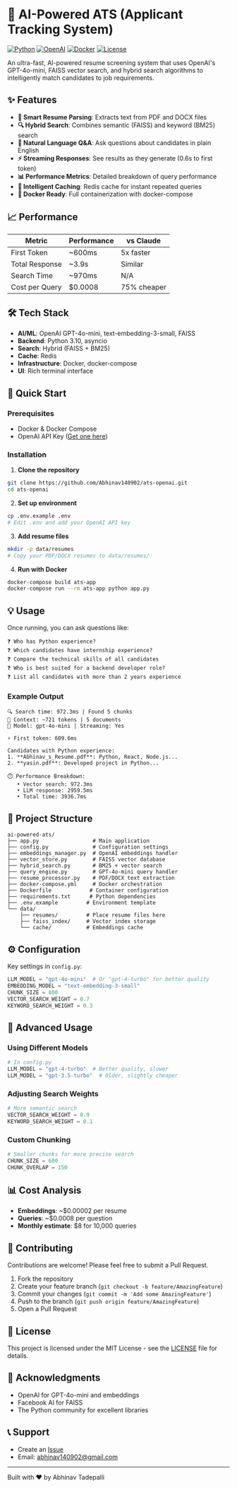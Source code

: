 # 🚀 AI-Powered ATS (Applicant Tracking System)

[![Python](https://img.shields.io/badge/Python-3.10+-blue.svg)](https://www.python.org/downloads/)
[![OpenAI](https://img.shields.io/badge/OpenAI-GPT--4o--mini-green.svg)](https://openai.com/)
[![Docker](https://img.shields.io/badge/Docker-Ready-blue.svg)](https://www.docker.com/)
[![License](https://img.shields.io/badge/License-MIT-yellow.svg)](LICENSE)

An ultra-fast, AI-powered resume screening system that uses OpenAI's GPT-4o-mini, FAISS vector search, and hybrid search algorithms to intelligently match candidates to job requirements.

## ✨ Features

- **🎯 Smart Resume Parsing**: Extracts text from PDF and DOCX files
- **🔍 Hybrid Search**: Combines semantic (FAISS) and keyword (BM25) search
- **💬 Natural Language Q&A**: Ask questions about candidates in plain English
- **⚡ Streaming Responses**: See results as they generate (0.6s to first token)
- **📊 Performance Metrics**: Detailed breakdown of query performance
- **💾 Intelligent Caching**: Redis cache for instant repeated queries
- **🐳 Docker Ready**: Full containerization with docker-compose

## 📈 Performance

| Metric | Performance | vs Claude |
|--------|------------|-----------|
| First Token | ~600ms | 5x faster |
| Total Response | ~3.9s | Similar |
| Search Time | ~970ms | N/A |
| Cost per Query | $0.0008 | 75% cheaper |

## 🛠️ Tech Stack

- **AI/ML**: OpenAI GPT-4o-mini, text-embedding-3-small, FAISS
- **Backend**: Python 3.10, asyncio
- **Search**: Hybrid (FAISS + BM25)
- **Cache**: Redis
- **Infrastructure**: Docker, docker-compose
- **UI**: Rich terminal interface

## 🚀 Quick Start

### Prerequisites

- Docker & Docker Compose
- OpenAI API Key ([Get one here](https://platform.openai.com/api-keys))

### Installation

1. **Clone the repository**
```bash
git clone https://github.com/Abhinav140902/ats-openai.git
cd ats-openai
```

2. **Set up environment**
```bash
cp .env.example .env
# Edit .env and add your OpenAI API key
```

3. **Add resume files**
```bash
mkdir -p data/resumes
# Copy your PDF/DOCX resumes to data/resumes/
```

4. **Run with Docker**
```bash
docker-compose build ats-app
docker-compose run --rm ats-app python app.py
```

## 💡 Usage

Once running, you can ask questions like:

```
❓ Who has Python experience?
❓ Which candidates have internship experience?
❓ Compare the technical skills of all candidates
❓ Who is best suited for a backend developer role?
❓ List all candidates with more than 2 years experience
```

### Example Output

```
🔍 Search time: 972.3ms | Found 5 chunks
📝 Context: ~721 tokens | 5 documents
🤖 Model: gpt-4o-mini | Streaming: Yes

⚡ First token: 609.6ms

Candidates with Python experience:
1. **Abhinav_s_Resume.pdf**: Python, React, Node.js...
2. **yasin.pdf**: Developed project in Python...

⏱️ Performance Breakdown:
   • Vector search: 972.3ms
   • LLM response: 2959.5ms
   • Total time: 3936.7ms
```

## 📁 Project Structure

```
ai-powered-ats/
├── app.py                 # Main application
├── config.py              # Configuration settings
├── embeddings_manager.py  # OpenAI embeddings handler
├── vector_store.py        # FAISS vector database
├── hybrid_search.py       # BM25 + vector search
├── query_engine.py        # GPT-4o-mini query handler
├── resume_processor.py    # PDF/DOCX text extraction
├── docker-compose.yml     # Docker orchestration
├── Dockerfile            # Container configuration
├── requirements.txt      # Python dependencies
├── .env.example         # Environment template
└── data/
    ├── resumes/         # Place resume files here
    ├── faiss_index/     # Vector index storage
    └── cache/           # Embeddings cache
```

## ⚙️ Configuration

Key settings in `config.py`:

```python
LLM_MODEL = "gpt-4o-mini"  # Or "gpt-4-turbo" for better quality
EMBEDDING_MODEL = "text-embedding-3-small"
CHUNK_SIZE = 800
VECTOR_SEARCH_WEIGHT = 0.7
KEYWORD_SEARCH_WEIGHT = 0.3
```

## 🔧 Advanced Usage

### Using Different Models

```python
# In config.py
LLM_MODEL = "gpt-4-turbo"  # Better quality, slower
LLM_MODEL = "gpt-3.5-turbo"  # Older, slightly cheaper
```

### Adjusting Search Weights

```python
# More semantic search
VECTOR_SEARCH_WEIGHT = 0.9
KEYWORD_SEARCH_WEIGHT = 0.1
```

### Custom Chunking

```python
# Smaller chunks for more precise search
CHUNK_SIZE = 600
CHUNK_OVERLAP = 150
```

## 📊 Cost Analysis

- **Embeddings**: ~$0.00002 per resume
- **Queries**: ~$0.0008 per question
- **Monthly estimate**: $8 for 10,000 queries

## 🤝 Contributing

Contributions are welcome! Please feel free to submit a Pull Request.

1. Fork the repository
2. Create your feature branch (`git checkout -b feature/AmazingFeature`)
3. Commit your changes (`git commit -m 'Add some AmazingFeature'`)
4. Push to the branch (`git push origin feature/AmazingFeature`)
5. Open a Pull Request

## 📄 License

This project is licensed under the MIT License - see the [LICENSE](LICENSE) file for details.

## 🙏 Acknowledgments

- OpenAI for GPT-4o-mini and embeddings
- Facebook AI for FAISS
- The Python community for excellent libraries

## 📞 Support

- Create an [Issue](https://github.com/Abhinav140902/ats-openai.git/issues)
- Email: abhinav140902@gmail.com

---

Built with ❤️ by Abhinav Tadepalli
